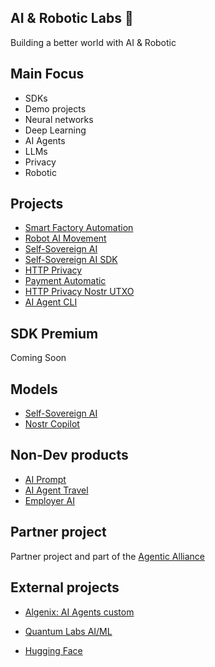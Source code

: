 ## AI & Robotic Labs 🤖 

Building a better world with AI & Robotic

## Main Focus

- SDKs
- Demo projects
- Neural networks
- Deep Learning
- AI Agents
- LLMs
- Privacy
- Robotic

## Projects

- [Smart Factory Automation](https://github.com/AI-Robotic-Labs/iot-ai)
- [Robot AI Movement](https://github.com/AI-Robotic-Labs/ai-robotic)
- [Self-Sovereign AI](https://github.com/AI-Robotic-Labs/Self-Sovereign-AI)
- [Self-Sovereign AI SDK](https://github.com/AI-Robotic-Labs/Self-Sovereign-AI-SDK)
- [HTTP Privacy](https://github.com/AI-Robotic-Labs/http-privacy)
- [Payment Automatic](https://github.com/AI-Robotic-Labs/payment-automatic)
- [HTTP Privacy Nostr UTXO](https://github.com/AI-Robotic-Labs/http-nostr-utxo)
- [AI Agent CLI](https://github.com/AI-Robotic-Labs/ai-agent-cli)

## SDK Premium

Coming Soon

## Models 

- [Self-Sovereign AI](https://huggingface.co/AI-Robotic-Labs/Self-Soverign-AI)
- [Nostr Copilot](https://github.com/AI-Robotic-Labs/nostr-copilot)

## Non-Dev products

- [AI Prompt](https://github.com/AI-Robotic-Labs/ai-prompt)
- [AI Agent Travel](https://github.com/AI-Robotic-Labs/AI-Agent-Travel)
- [Employer AI](https://github.com/AI-Robotic-Labs/employer-ai)

## Partner project

Partner project and part of the [Agentic Alliance](https://agenticalliance.com/)

## External projects

- [Algenix: AI Agents custom](https://github.com/Algenix-Org)

- [Quantum Labs AI/ML](https://github.com/quantum-labs-ai-ml)

- [Hugging Face](https://huggingface.co/AI-Robotic-Labs)

